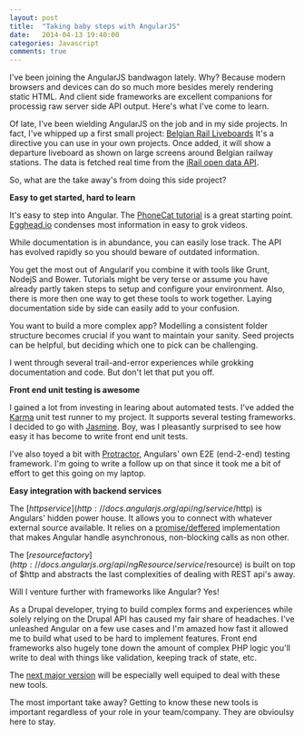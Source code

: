```yaml
---
layout: post
title:  "Taking baby steps with AngularJS"
date:   2014-04-13 19:40:00
categories: Javascript
comments: true
---
```

I've been joining the AngularJS bandwagon lately. Why? Because modern browsers and devices can do so much more besides merely rendering static HTML. And client side frameworks are excellent companions for processig raw server side API output. Here's what I've come to learn.

Of late, I've been wielding AngularJS on the job and in my side projects. In fact, I've whipped up a first small project: [Belgian Rail Liveboards](http://netsensei.github.io/angular-br-liveboards/) It's a directive you can use in your own projects. Once added, it will show a departure liveboard as shown on large screens around Belgian railway stations. The data is fetched real time from the [iRail open data API](http://data.irail.be/).

So, what are the take away's from doing this side project?

**Easy to get started, hard to learn**

It's easy to step into Angular. The [PhoneCat tutorial](http://docs.angularjs.org/tutorial) is a great starting point. [Egghead.io](https://egghead.io/) condenses most information in easy to grok videos.

While documentation is in abundance, you can easily lose track. The API has evolved rapidly so you should beware of outdated information.

You get the most out of Angularif you combine it with tools like Grunt, NodejS and Bower. Tutorials might be very terse or assume you have already partly taken steps to setup and configure your environment. Also, there is more then one way to get these tools to work together. Laying documentation side by side can easily add to your confusion.

You want to build a more complex app? Modelling a consistent folder structure becomes crucial if you want to maintain your sanity. Seed projects can be helpful, but deciding which one to pick can be challenging.

I went through several trail-and-error experiences while grokking documentation and code. But don't let that put you off.

**Front end unit testing is awesome**

I gained a lot from investing in learing about automated tests. I've added the [Karma](http://karma-runner.github.io/0.12/index.html) unit test runner to my project. It supports several testing frameworks. I decided to go with [Jasmine](http://jasmine.github.io/). Boy, was I pleasantly surprised to see how easy it has become to write front end unit tests.

I've also toyed a bit with [Protractor](https://github.com/angular/protractor), Angulars' own E2E (end-2-end) testing framework. I'm going to write a follow up on that since it took me a bit of effort to get this going on my laptop.

**Easy integration with backend services**

The [$http service](http://docs.angularjs.org/api/ng/service/$http) is Angulars' hidden power house. It allows you to connect with whatever external source available. It relies on a [promise/deffered](http://docs.angularjs.org/api/ng/service/$q) implementation that makes Angular handle asynchronous, non-blocking calls as non other.

The [$resource factory](http://docs.angularjs.org/api/ngResource/service/$resource) is built on top of $http and abstracts the last complexities of dealing with REST api's away.

Will I venture further with frameworks like Angular? Yes!

As a Drupal developer, trying to build complex forms and experiences while solely relying on the Drupal API has caused my fair share of headaches. I've unleashed Angular on a few use cases and I'm amazed how fast it allowed me to build what used to be hard to implement features. Front end frameworks also hugely tone down the amount of complex PHP logic you'll write to deal with things like validation, keeping track of state, etc.

The [next major version](https://drupal.org/drupal-8.0) will be especially well equiped to deal with these new tools.

The most important take away? Getting to know these new tools is important regardless of your role in your team/company. They are obvioulsy here to stay.

